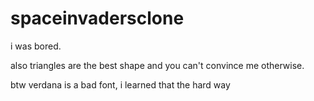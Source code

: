 # spaceinvadersclone

i was bored.

also triangles are the best shape and you can't convince me otherwise.

btw verdana is a bad font, i learned that the hard way
